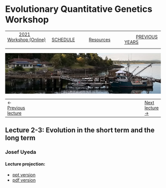 
# Evolutionary Quantitative Genetics Workshop #

|        |        |        |    |
|--------|---------------------------------------------|--------------------|------------------------------------------|
| &nbsp;&nbsp;&nbsp;&nbsp;&nbsp;&nbsp;&nbsp;&nbsp;&nbsp; [2021 Workshop (Online)](/index.html) &nbsp;&nbsp;&nbsp;&nbsp;&nbsp;&nbsp;&nbsp;&nbsp;&nbsp; | &nbsp;&nbsp;&nbsp;&nbsp;&nbsp;&nbsp;&nbsp;&nbsp;&nbsp;&nbsp;&nbsp;&nbsp; [SCHEDULE](schedule.html) &nbsp;&nbsp;&nbsp;&nbsp;&nbsp;&nbsp;&nbsp;&nbsp;&nbsp; | &nbsp;&nbsp;&nbsp;&nbsp;&nbsp;&nbsp;&nbsp;&nbsp;&nbsp;&nbsp;&nbsp;&nbsp; [Resources](resources.html) &nbsp;&nbsp;&nbsp;&nbsp;&nbsp;&nbsp;&nbsp;&nbsp;&nbsp; | &nbsp;&nbsp;&nbsp;&nbsp;&nbsp;&nbsp;&nbsp;&nbsp;&nbsp; [PREVIOUS YEARS](previous.html) &nbsp;&nbsp;&nbsp;&nbsp;&nbsp;&nbsp; |


<div align="left">
<img src="/media/FHLimage2018b.jpg" alt="FHL waterfront in 2018">
</div>

<table><tr><td>&larr; <a href="lecture2-2.html">Previous lecture</a></td><td width="665">&nbsp;</td><td> <a href="lecture3-1.html">Next lecture &rarr;</a></td></tr></table>

  

## Lecture 2-3: Evolution in the short term and the long term ##

### Josef Uyeda ###
  
#### Lecture projection: ####

* [ppt version](https://drive.google.com/file/d/1R7fD_Z6J9NxKC_Vu08-cl5NjHOgTD44u/view?usp=sharing)
* [pdf version](https://drive.google.com/file/d/1UT0DT3gFAG0Qii3XmFeTOFthXh6AQgMf/view?usp=sharing)
